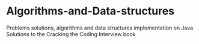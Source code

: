# Algorithms-and-Data-structures
Problems solutions, algorithms and data structures implementation on Java
Solutions to the Cracking the Coding Interview book

